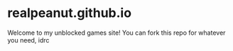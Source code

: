 # realpeanut.github.io
Welcome to my unblocked games site!
You can fork this repo for whatever you need, idrc
